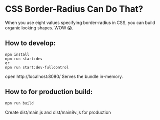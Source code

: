 # CSS Border-Radius Can Do That?

When you use eight values specifying border-radius in CSS, you can build organic looking shapes. WOW 😱.


## How to develop:
```
npm install
npm run start:dev
or
npm run start:dev-fullcontrol
```
open http://localhost:8080/
Serves the bundle in-memory.

## How to for production build:
```
npm run build
```
Create dist/main.js and dist/main8v.js for production
